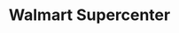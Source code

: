 ---
title: "Walmart Supercenter"
url: /littleton/walmart-supercenter-west-coal-mine-avenue/
shop: supermarket
---